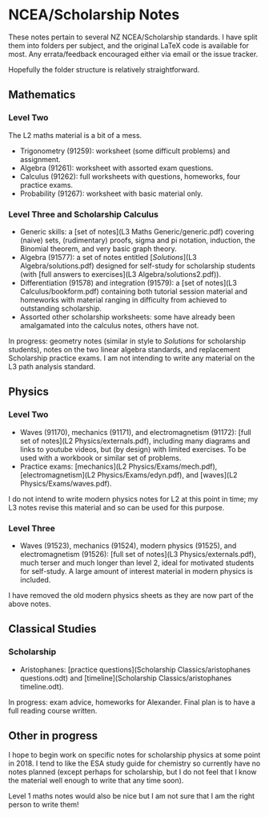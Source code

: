 # NCEA/Scholarship Notes
These notes pertain to several NZ NCEA/Scholarship standards. I have split them into folders per subject, and the original
LaTeX code is available for most. Any errata/feedback encouraged either via email or the issue tracker.

Hopefully the folder structure is relatively straightforward.

## Mathematics
### Level Two
The L2 maths material is a bit of a mess.
 * Trigonometry (91259): worksheet (some difficult problems) and assignment.
 * Algebra (91261): worksheet with assorted exam questions.
 * Calculus (91262): full worksheets with questions, homeworks, four practice exams.
 * Probability (91267): worksheet with basic material only.

### Level Three and Scholarship Calculus
 * Generic skills: a [set of notes](L3 Maths Generic/generic.pdf) covering (naive) sets, (rudimentary) proofs, sigma and pi notation, induction,
   the Binomial theorem, and very basic graph theory.
 * Algebra (91577): a set of notes entitled [_Solutions_](L3 Algebra/solutions.pdf) designed for self-study for scholarship students
   (with [full answers to exercises](L3 Algebra/solutions2.pdf)).
 * Differentiation (91578) and integration (91579): a [set of notes](L3 Calculus/bookform.pdf) containing both tutorial session material
   and homeworks with material ranging
   in difficulty from achieved to outstanding scholarship.
 * Assorted other scholarship worksheets: some have already been amalgamated into the calculus notes, others have not.

In progress: geometry notes (similar in style to _Solutions_ for scholarship students), notes on the two linear algebra standards, and replacement
Scholarship practice exams. I am not intending to write any material on the L3 path analysis standard.

## Physics
### Level Two
 * Waves (91170), mechanics (91171), and electromagnetism (91172): [full set of notes](L2 Physics/externals.pdf), including many diagrams and links to youtube videos,
   but (by design) with limited exercises. To be used with a workbook or similar set of problems.
 * Practice exams: [mechanics](L2 Physics/Exams/mech.pdf), [electromagnetism](L2 Physics/Exams/edyn.pdf), and [waves](L2 Physics/Exams/waves.pdf).

I do not intend to write modern physics notes for L2 at this point in time; my L3 notes revise this material and so can be used for this purpose.

### Level Three
 * Waves (91523), mechanics (91524), modern physics (91525), and electromagnetism (91526): [full set of notes](L3 Physics/externals.pdf), much terser and much
   longer than level 2, ideal for motivated students for self-study. A large amount of interest material in modern physics is included.

I have removed the old modern physics sheets as they are now part of the above notes.

## Classical Studies
### Scholarship
 * Aristophanes: [practice questions](Scholarship Classics/aristophanes questions.odt) and [timeline](Scholarship Classics/aristophanes timeline.odt).

In progress: exam advice, homeworks for Alexander. Final plan is to have a full reading course written.

## Other in progress
I hope to begin work on specific notes for scholarship physics at some point in 2018. I tend to like the ESA study guide for chemistry so currently
have no notes planned (except perhaps for scholarship, but I do not feel that I know the material well enough to write that any time soon).

Level 1 maths notes would also be nice but I am not sure that I am the right person to write them!
